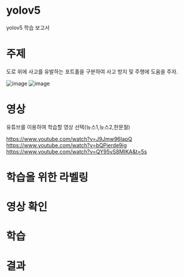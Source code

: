 # yolov5
yolov5 학습 보고서

# 주제
도로 위에 사고를 유발하는 포트홀을 구분하여 사고 방지 및 주행에 도움을 주자.

![image](https://github.com/user-attachments/assets/47d8b6ce-dd1d-412a-9a8f-82803147acb2) 
![image](https://github.com/user-attachments/assets/815201f9-f185-490a-b809-0df650070b2b)


# 영상
유튜브를 이용하여 학습할 영상 선택(뉴스1,뉴스2,한문철)

https://www.youtube.com/watch?v=J9Jmw96IapQ
https://www.youtube.com/watch?v=bQPierde9ig
https://www.youtube.com/watch?v=QY95vS8MIKA&t=5s


# 학습을 위한 라벨링

# 영상 확인

# 학습

# 결과
